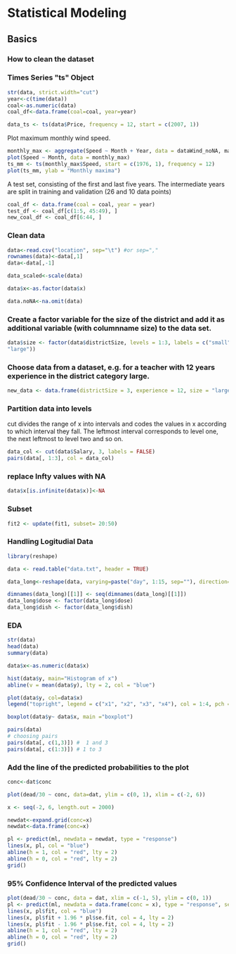 # Statistical Modeling

## Basics

### How to clean the dataset

### Times Series "ts" Object

```R
str(data, strict.width="cut")
year<-c(time(data))
coal<-as.numeric(data)
coal_df<-data.frame(coal=coal, year=year)

```

```R
data_ts <- ts(data$Price, frequency = 12, start = c(2007, 1))

``````
 Plot maximum monthly wind speed.
 
 ```R
monthly_max <- aggregate(Speed ~ Month + Year, data = dataWind_noNA, max)
plot(Speed ~ Month, data = monthly_max)
ts_mm <- ts(monthly_max$Speed, start = c(1976, 1), frequency = 12)
plot(ts_mm, ylab = "Monthly maxima") 
 ````
 
 A test set, consisting of the first and last five years. The intermediate years are split
in training and validation (26 and 10 data points)

 ```R
coal_df <- data.frame(coal = coal, year = year)
test_df <- coal_df[c(1:5, 45:49), ]
new_coal_df <- coal_df[6:44, ]
 
 ```
 
 

### Clean data

```R
data<-read.csv("location", sep="\t") #or sep=","
rownames(data)<-data[,1]
data<-data[,-1]

data_scaled<-scale(data)

data$x<-as.factor(data$x)

data.noNA<-na.omit(data)

```

### Create a factor variable for the size of the district and add it as additional variable (with columnname size) to the data set.

```R
data$size <- factor(data$districtSize, levels = 1:3, labels = c("small", "medium",
"large"))

```

### Choose data from a dataset, e.g. for a teacher with 12 years experience in the district category large.

```R
new_data <- data.frame(districtSize = 3, experience = 12, size = "large")
```

### Partition data into levels

cut divides the range of x into intervals and codes the values in x according to which interval they fall. The leftmost interval corresponds to level one, the next leftmost to level two and so on.

```R
data_col <- cut(data$Salary, 3, labels = FALSE)
pairs(data[, 1:3], col = data_col)
```
### replace Infty values with NA

```R
data$x[is.infinite(data$x)]<-NA
```

 ### Subset 
 
 ```R
 fit2 <- update(fit1, subset= 20:50)
 
 ```



### Handling Logitudial Data

````R
library(reshape)

data <- read.table("data.txt", header = TRUE)

data_long<-reshape(data, varying=paste("day", 1:15, sep=""), direction="long", v.names="n.termites", timevar="day", idvar="dish")

dimnames(data_long)[[1]] <- seq(dimnames(data_long)[[1]])
data_long$dose <- factor(data_long$dose)
data_long$dish <- factor(data_long$dish)

`````


### EDA


```R
str(data)
head(data)
summary(data)

data$x<-as.numeric(data$x)

hist(data$y, main="Histogram of x")
abline(v = mean(data$y), lty = 2, col = "blue")

plot(data$y, col=data$x)
legend("topright", legend = c("x1", "x2", "x3", "x4"), col = 1:4, pch = "o")

boxplot(data$y~ data$x, main ="boxplot")

pairs(data)
# choosing pairs
pairs(data[, c(1,3)]) #  1 and 3
pairs(data[, c(1:3)]) # 1 to 3
```

### Add the line of the predicted probabilities to the plot

````R
conc<-dat$conc

plot(dead/30 ~ conc, data=dat, ylim = c(0, 1), xlim = c(-2, 6))

x <- seq(-2, 6, length.out = 2000)

newdat<-expand.grid(conc=x)
newdat<-data.frame(conc=x)

pl <- predict(ml, newdata = newdat, type = "response")
lines(x, pl, col = "blue")
abline(h = 1, col = "red", lty = 2)
abline(h = 0, col = "red", lty = 2)
grid()

`````

### 95\% Confidence Interval of the predicted values

```R
plot(dead/30 ~ conc, data = dat, xlim = c(-1, 5), ylim = c(0, 1))
pl <- predict(ml, newdata = data.frame(conc = x), type = "response", se.fit = TRUE)
lines(x, pl$fit, col = "blue")
lines(x, pl$fit + 1.96 * pl$se.fit, col = 4, lty = 2)
lines(x, pl$fit - 1.96 * pl$se.fit, col = 4, lty = 2)
abline(h = 1, col = "red", lty = 2)
abline(h = 0, col = "red", lty = 2)
grid()

````

